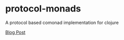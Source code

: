 protocol-monads
===============

A protocol based comonad implementation for clojure

[Blog Post](http://www.clojure.net/2013/2/2/Comonads/)

